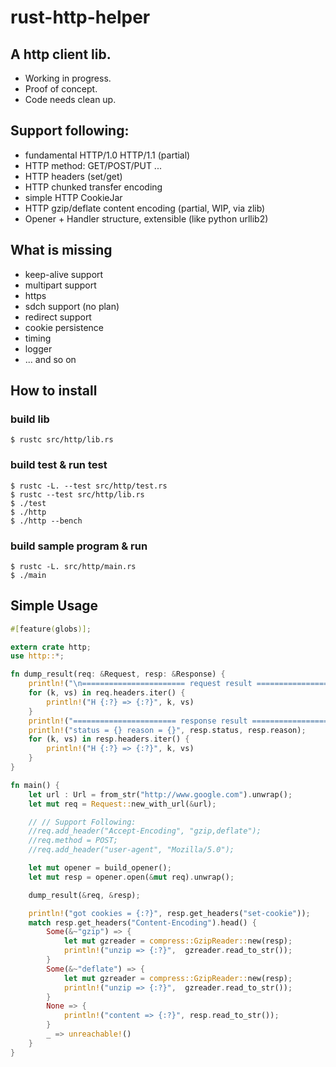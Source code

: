 # rust-http-helper

## A http client lib.

- Working in progress.
- Proof of concept.
- Code needs clean up.

## Support following:

- fundamental HTTP/1.0 HTTP/1.1 (partial)
- HTTP method: GET/POST/PUT ...
- HTTP headers (set/get)
- HTTP chunked transfer encoding
- simple HTTP CookieJar
- HTTP gzip/deflate content encoding (partial, WIP, via zlib)
- Opener + Handler structure, extensible (like python urllib2)

## What is missing

- keep-alive support
- multipart support
- https
- sdch support (no plan)
- redirect support
- cookie persistence
- timing
- logger
- ... and so on

## How to install

### build lib

    $ rustc src/http/lib.rs

### build test & run test

    $ rustc -L. --test src/http/test.rs
    $ rustc --test src/http/lib.rs
    $ ./test
    $ ./http
    $ ./http --bench

### build sample program & run

    $ rustc -L. src/http/main.rs
    $ ./main

## Simple Usage

```rust
#[feature(globs)];

extern crate http;
use http::*;

fn dump_result(req: &Request, resp: &Response) {
    println!("\n======================= request result =======================");
    for (k, vs) in req.headers.iter() {
        println!("H {:?} => {:?}", k, vs)
    }
    println!("======================= response result =======================");
    println!("status = {} reason = {}", resp.status, resp.reason);
    for (k, vs) in resp.headers.iter() {
        println!("H {:?} => {:?}", k, vs)
    }
}

fn main() {
    let url : Url = from_str("http://www.google.com").unwrap();
    let mut req = Request::new_with_url(&url);

    // // Support Following:
    //req.add_header("Accept-Encoding", "gzip,deflate");
    //req.method = POST;
    //req.add_header("user-agent", "Mozilla/5.0");

    let mut opener = build_opener();
    let mut resp = opener.open(&mut req).unwrap();

    dump_result(&req, &resp);

    println!("got cookies = {:?}", resp.get_headers("set-cookie"));
    match resp.get_headers("Content-Encoding").head() {
        Some(&~"gzip") => {
            let mut gzreader = compress::GzipReader::new(resp);
            println!("unzip => {:?}",  gzreader.read_to_str());
        }
        Some(&~"deflate") => {
            let mut gzreader = compress::GzipReader::new(resp);
            println!("unzip => {:?}",  gzreader.read_to_str());
        }
        None => {
            println!("content => {:?}", resp.read_to_str());
        }
        _ => unreachable!()
    }
}
```
